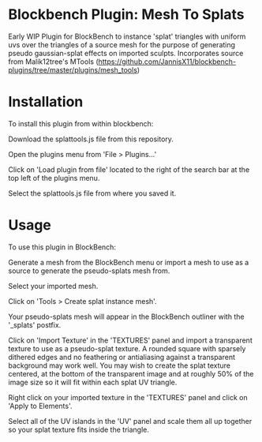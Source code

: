 # Blockbench Plugin: Mesh To Splats
Early WIP Plugin for BlockBench to instance 'splat' triangles with uniform uvs over the triangles of a source mesh for the purpose of generating pseudo gaussian-splat effects on imported sculpts.
Incorporates source from Malik12tree's MTools (https://github.com/JannisX11/blockbench-plugins/tree/master/plugins/mesh_tools)
# Installation
To install this plugin from within blockbench:

Download the splattools.js file from this repository.

Open the plugins menu from 'File > Plugins...'

Click on 'Load plugin from file' located to the right of the search bar at the top left of the plugins menu.

Select the splattools.js file from where you saved it.

# Usage
To use this plugin in BlockBench:

Generate a mesh from the BlockBench menu or import a mesh to use as a source to generate the pseudo-splats mesh from.

Select your imported mesh.

Click on 'Tools > Create splat instance mesh'.

Your pseudo-splats mesh will appear in the BlockBench outliner with the '_splats' postfix.

Click on 'Import Texture' in the 'TEXTURES' panel and import a transparent texture to use as a pseudo-splat texture. A rounded square with sparsely dithered edges and no feathering or antialiasing against a transparent background may work well. You may wish to create the splat texture centered, at the bottom of the transparent image and at roughly 50% of the image size so it will fit within each splat UV triangle.

Right click on your imported texture in the 'TEXTURES' panel and click on 'Apply to Elements'.

Select all of the UV islands in the 'UV' panel and scale them all up together so your splat texture fits inside the triangle.
